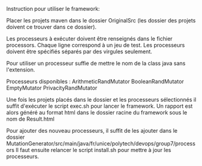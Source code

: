 Instruction pour utiliser le framework:

Placer les projets maven dans le dossier OriginalSrc (les dossier des projets doivent ce trouver dans ce dossier).

Les processeurs à exécuter doivent être renseignés dans le fichier processors.
Chaque ligne correspond à un jeu de test.
Les processeurs doivent être spécifiés séparés par des virgules seulement.

Pour utiliser un processeur suffie de mettre le nom de la class java sans l'extension.

Processeurs disponibles :
ArithmeticRandMutator
BooleanRandMutator
EmptyMutator
PrivacityRandMutator

Une fois les projets placés dans le dossier et les processeurs sélectionnés il suffit d'exécuter le script exec.sh pour lancer le framework.
Un rapport est alors généré au format html dans le dossier racine du framework sous le nom de Result.html


Pour ajouter des nouveau processeurs, il suffit de les ajouter dans le dossier MutationGenerator/src/main/java/fr/unice/polytech/devops/group7/processors
Il faut ensuite relancer le script install.sh pour mettre à jour les processeurs.


